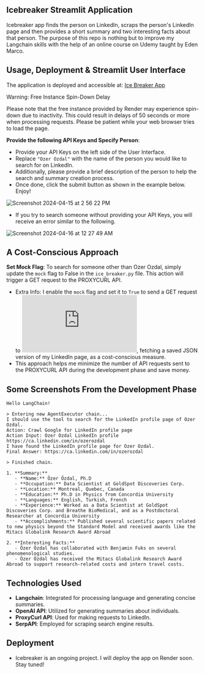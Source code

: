 ## Icebreaker Streamlit Application

Icebreaker app finds the person on LinkedIn, scraps the person's LinkedIn page and then provides a short summary and two interesting facts about that person. 
The purpose of this repo is nothing but to improve my Langchain skills with the help of an online course on Udemy taught by Eden Marco.

## Usage, Deployment & Streamlit User Interface

The application is deployed and accessible at: [Ice Breaker App](https://ice-breaker-app.onrender.com/)

Warning: Free Instance Spin-Down Delay

Please note that the free instance provided by Render may experience spin-down due to inactivity. This could result in delays of 50 seconds or more when processing requests. Please be patient while your web browser tries to load the page.

**Provide the following API Keys and Specify Person**:

- Provide your API Keys on the left side of the User Interface.
- Replace `"Ozer Ozdal"` with the name of the person you would like to search for on LinkedIn.
- Additionally, please provide a brief description of the person to help the search and summary creation process. 
- Once done, click the submit button as shown in the example below. Enjoy!

![Screenshot 2024-04-15 at 2 56 22 PM](https://github.com/oozdal/ice-breaker-app/assets/34719109/261f74b5-b9be-424e-986e-7997debe4829)

- If you try to search someone without providing your API Keys, you will receive an error similar to the following.

![Screenshot 2024-04-16 at 12 27 49 AM](https://github.com/oozdal/ice-breaker-app/assets/34719109/1c1ae22a-7ffe-4722-8895-8f427905e31b)


## A Cost-Conscious Approach

**Set Mock Flag**: To search for someone other than Ozer Ozdal, simply update the `mock` flag to False in the `ice_breaker.py` file. This action will trigger a GET request to the PROXYCURL API. 
- Extra Info: I enable the `mock` flag and set it to `True` to send a GET request to ![GitHub Gist](https://gist.githubusercontent.com/oozdal/15a23c0428f361beff94f02775492592/raw/7f880c0a51feb4c32ed1057d557e7bb1ba8382f3/ozer-ozdal.json), 
fetching a saved JSON version of my LinkedIn page, as a cost-conscious measure.
- This approach helps me minimize the number of API requests sent to the PROXYCURL API during the development phase and save money.

## Some Screenshots From the Development Phase

```console
Hello LangChain!

> Entering new AgentExecutor chain...
I should use the tool to search for the LinkedIn profile page of Ozer Ozdal.
Action: Crawl Google for LinkedIn profile page
Action Input: Ozer Ozdal LinkedIn profile https://ca.linkedin.com/in/ozerozdal
I have found the LinkedIn profile page for Ozer Ozdal.
Final Answer: https://ca.linkedin.com/in/ozerozdal

> Finished chain.

1. **Summary:**
   - **Name:** Özer Özdal, Ph.D
   - **Occupation:** Data Scientist at GoldSpot Discoveries Corp.
   - **Location:** Montreal, Quebec, Canada
   - **Education:** Ph.D in Physics from Concordia University
   - **Languages:** English, Turkish, French
   - **Experience:** Worked as a Data Scientist at GoldSpot Discoveries Corp. and Breathe BioMedical, and as a Postdoctoral Researcher at Concordia University
   - **Accomplishments:** Published several scientific papers related to new physics beyond the Standard Model and received awards like the Mitacs Globalink Research Award Abroad

2. **Interesting Facts:**
   - Özer Özdal has collaborated with Benjamin Fuks on several phenomenological studies.
   - Özer Özdal has received the Mitacs Globalink Research Award Abroad to support research-related costs and intern travel costs.
```

## Technologies Used

- **Langchain**: Integrated for processing language and generating concise summaries.
- **OpenAI API**: Utilized for generating summaries about individuals.
- **ProxyCurl API**: Used for making requests to LinkedIn.
- **SerpAPI**: Employed for scraping search engine results.

## Deployment

- Icebreaker is an ongoing project. I will deploy the app on Render soon. Stay tuned!

